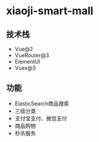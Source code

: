 # xiaoji-smart-mall

## 技术栈
- Vue@2
- VueRouter@3
- ElementUI
- Vuex@3


## 功能
- ElasticSearch商品搜索
- 三级分类
- 支付宝支付、微信支付
- 商品购物
- 秒杀服务
